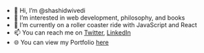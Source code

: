 - 👋 Hi, I’m @shashidwivedi
- 👀 I’m interested in web development, philosophy, and books
- 🎢 I’m currently on a roller coaster ride with JavaScript and React
- 📫 You can reach me on [Twitter](https://twitter.com/shashidwee), [LinkedIn](https://www.linkedin.com/in/shashirdwivedi/)
- 🌐 You can view my Portfolio [here](https://shashidwivedi.me/)

<!--- 💞️ I’m looking to collaborate on ...--->
<!---
shashidwivedi/shashidwivedi is a ✨ special ✨ repository because its `README.md` (this file) appears on your GitHub profile.
You can click the Preview link to take a look at your changes.
--->
